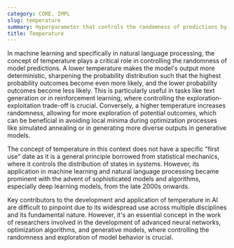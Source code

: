 ```yaml
---
category: CORE, IMPL
slug: temperature
summary: Hyperparameter that controls the randomness of predictions by adjusting the probability distribution of the output classes to make the model's predictions more or less deterministic.
title: Temperature
---
```


In machine learning and specifically in natural language processing, the concept of temperature plays a critical role in controlling the randomness of model predictions. A lower temperature makes the model's output more deterministic, sharpening the probability distribution such that the highest probability outcomes become even more likely, and the lower probability outcomes become less likely. This is particularly useful in tasks like text generation or in reinforcement learning, where controlling the exploration-exploitation trade-off is crucial. Conversely, a higher temperature increases randomness, allowing for more exploration of potential outcomes, which can be beneficial in avoiding local minima during optimization processes like simulated annealing or in generating more diverse outputs in generative models.

The concept of temperature in this context does not have a specific "first use" date as it is a general principle borrowed from statistical mechanics, where it controls the distribution of states in systems. However, its application in machine learning and natural language processing became prominent with the advent of sophisticated models and algorithms, especially deep learning models, from the late 2000s onwards.

Key contributors to the development and application of temperature in AI are difficult to pinpoint due to its widespread use across multiple disciplines and its fundamental nature. However, it's an essential concept in the work of researchers involved in the development of advanced neural networks, optimization algorithms, and generative models, where controlling the randomness and exploration of model behavior is crucial.